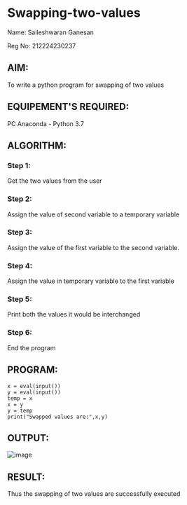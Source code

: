 # Swapping-two-values

Name: Saileshwaran Ganesan

Reg No: 212224230237

## AIM:
To write a python program for swapping of two values
## EQUIPEMENT'S REQUIRED: 
PC
Anaconda - Python 3.7
## ALGORITHM: 
### Step 1:
Get the two values from the user
### Step 2: 
Assign the value of second variable to a temporary variable 
### Step 3: 
Assign the value of the first variable to the second variable.
### Step 4:  
Assign the value in temporary variable to the first variable
### Step 5: 
Print both the values it would be interchanged
### Step 6: 
End the program
## PROGRAM:
```
x = eval(input())
y = eval(input())
temp = x
x = y
y = temp
print("Swapped values are:",x,y)
```

## OUTPUT:
![image](https://github.com/user-attachments/assets/fad1f8f3-4d41-4c99-b14e-e8603edd142f)



## RESULT:
Thus the swapping of two values are successfully executed



